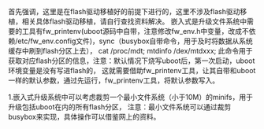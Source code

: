
首先强调，这里是在flash驱动移植好的前提下进行的，这里不涉及flash驱动移植，相关具体flash驱动移植，请自行查找资料解决。
嵌入式是升级文件系统中需要的工具有fw_printenv(uboot源码中自带，注意修改fw_env.h中变量，改成不依赖/etc/fw_env.config文件)，sync（busybox自带命令，用于及时将数据从系统缓存中刷到flash分区上去），
cat /proc/mdt;  mtdinfo /dex/mtdxxx; 此命令用于获取对应flash分区的信息，注意：默认情况下烧写uboot后，第一次启动，uboot环境变量是没有写进flash的，
这就需要借助fw_printenv工具，让其自带和uboot一样的默认参数，通过先运行，fw_printenv工具，将默认参数写入。

1.嵌入式升级系统中可以考虑裁剪一个最小文件系统（小于10M）的minifs，用于升级包括uboot在内的所有flash分区，
  注意：最小文件系统可以通过裁剪busybox来实现，具体操作可以借鉴网上的资料。
